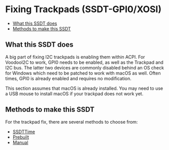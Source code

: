 # Fixing Trackpads (SSDT-GPI0/XOSI)

* [What this SSDT does](#what-this-ssdt-does)
* [Methods to make this SSDT](#methods-to-make-this-ssdt)

## What this SSDT does

A big part of fixing I2C trackpads is enabling them within ACPI. For VoodooI2C to work, GPI0 needs to be enabled, as well as the Trackpad and I2C bus. The latter two devices are commonly disabled behind an OS check for Windows which need to be patched to work with macOS as well. Often times, GPI0 is already enabled and requires no modification.

This section assumes that macOS is already installed. You may need to use a USB mouse to install macOS if your trackpad does not work yet.

## Methods to make this SSDT

For the trackpad fix, there are several methods to choose from:

* [SSDTTime](/Laptops/trackpad-methods/ssdttime.md)
* [Prebuilt](/Laptops/trackpad-methods/prebuilt.md)
* [Manual](/Laptops/trackpad-methods/manual.md)
